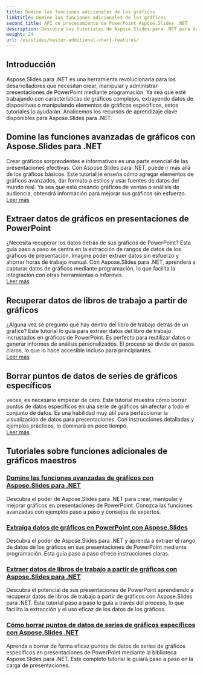 ```yaml
---
title: Domine las funciones adicionales de los gráficos
linktitle: Domine las funciones adicionales de los gráficos
second_title: API de procesamiento de PowerPoint Aspose.Slides .NET
description: Descubra los tutoriales de Aspose.Slides para .NET para dominar las funciones avanzadas de gráficos, extraer datos de gráficos y manipular datos de series en presentaciones de PowerPoint.
weight: 24
url: /es/slides/master-additional-chart-features/
---
```

## Introducción

Aspose.Slides para .NET es una herramienta revolucionaria para los desarrolladores que necesitan crear, manipular y administrar presentaciones de PowerPoint mediante programación. Ya sea que esté trabajando con características de gráficos complejos, extrayendo datos de diapositivas o manipulando elementos de gráficos específicos, estos tutoriales lo ayudarán. Analicemos los recursos de aprendizaje clave disponibles para Aspose.Slides para .NET.

## Domine las funciones avanzadas de gráficos con Aspose.Slides para .NET  
Crear gráficos sorprendentes e informativos es una parte esencial de las presentaciones efectivas. Con Aspose.Slides para .NET, puede ir más allá de los gráficos básicos. Este tutorial le enseña cómo agregar elementos de gráficos avanzados, dar formato a estilos y usar fuentes de datos del mundo real. Ya sea que esté creando gráficos de ventas o análisis de audiencia, obtendrá información para mejorar sus gráficos sin esfuerzo.  
[Leer más](./master-advanced-chart-features/)


## Extraer datos de gráficos en presentaciones de PowerPoint  
¿Necesita recuperar los datos detrás de sus gráficos de PowerPoint? Esta guía paso a paso se centra en la extracción de rangos de datos de los gráficos de presentación. Imagine poder extraer datos sin esfuerzo y ahorrar horas de trabajo manual. Con Aspose.Slides para .NET, aprenderá a capturar datos de gráficos mediante programación, lo que facilita la integración con otras herramientas o informes.  
[Leer más](./get-chart-data-extraction/)


## Recuperar datos de libros de trabajo a partir de gráficos  
¿Alguna vez se preguntó qué hay dentro del libro de trabajo detrás de un gráfico? Este tutorial lo guía para extraer datos del libro de trabajo incrustados en gráficos de PowerPoint. Es perfecto para reutilizar datos o generar informes de análisis personalizados. El proceso se divide en pasos claros, lo que lo hace accesible incluso para principiantes.  
[Leer más](./extract-workbook-data-from-charts/)


## Borrar puntos de datos de series de gráficos específicos  
veces, es necesario empezar de cero. Este tutorial muestra cómo borrar puntos de datos específicos en una serie de gráficos sin afectar a todo el conjunto de datos. Es una habilidad muy útil para perfeccionar la visualización de datos para presentaciones. Con instrucciones detalladas y ejemplos prácticos, lo dominará en poco tiempo.  
[Leer más](./clearing-specific-chart-series-data-points/)

## Tutoriales sobre funciones adicionales de gráficos maestros
### [Domine las funciones avanzadas de gráficos con Aspose.Slides para .NET](./master-advanced-chart-features/)
Descubra el poder de Aspose.Slides para .NET para crear, manipular y mejorar gráficos en presentaciones de PowerPoint. Conozca las funciones avanzadas con ejemplos paso a paso y consejos de expertos.
### [Extraiga datos de gráficos en PowerPoint con Aspose.Slides](./get-chart-data-extraction/)
Descubra el poder de Aspose.Slides para .NET y aprenda a extraer el rango de datos de los gráficos en sus presentaciones de PowerPoint mediante programación. Esta guía paso a paso ofrece instrucciones claras.
### [Extraer datos de libros de trabajo a partir de gráficos con Aspose.Slides para .NET](./extract-workbook-data-from-charts/)
Descubra el potencial de sus presentaciones de PowerPoint aprendiendo a recuperar datos de libros de trabajo a partir de gráficos con Aspose.Slides para .NET. Este tutorial paso a paso le guía a través del proceso, lo que facilita la extracción y el uso eficaz de los datos de los gráficos.
### [Cómo borrar puntos de datos de series de gráficos específicos con Aspose.Slides .NET](./clearing-specific-chart-series-data-points/)
Aprenda a borrar de forma eficaz puntos de datos de series de gráficos específicos en presentaciones de PowerPoint mediante la biblioteca Aspose.Slides para .NET. Este completo tutorial le guiará paso a paso en la carga de presentaciones.